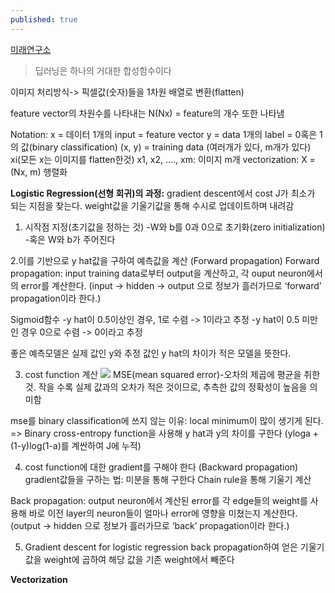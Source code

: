 ```yaml
---
published: true
---
```

[미래연구소](http://futurelab.creatorlink.net/)

> 딥러닝은 하나의 거대한 합성함수이다

이미지 처리방식-> 픽셀값(숫자)들을 1차원 배열로 변환(flatten)

feature vector의 차원수를 나타내는 N(Nx) = feature의 개수 또한 나타냄

Notation: 
x = 데이터 1개의 input = feature vector
y = data 1개의 label = 0혹은 1의 값(binary classification)
(x, y) = training data (여러개가 있다, m개가 있다)
xi(모든 x는 이미지를 flatten한것)
x1, x2, ...., xm: 이미지 m개
vectorization: X = (Nx, m) 행렬화


**Logistic Regression(선형 회귀)의 과정:**
gradient descent에서 cost J가 최소가 되는 지점을 찾는다.
weight값을 기울기값을 통해 수시로 업데이트하며 내려감

1. 시작점 지정(초기값을 정하는 것)
-W와 b를 0과 0으로 초기화(zero initialization)
-혹은 W와 b가 주어진다

2.이를 기반으로 y hat값을 구하여 예측값을 계산 (Forward propagation)
Forward propagation: input training data로부터 output을 계산하고, 각 ouput neuron에서의 error를 계산한다. (input -> hidden -> output 으로 정보가 흘러가므로 ‘forward’ propagation이라 한다.)

Sigmoid함수
-y hat이 0.5이상인 경우, 1로 수렴 -> 1이라고 추정
-y hat이 0.5 미만인 경우 0으로 수렴 -> 0이라고 추정

좋은 예측모델은 실제 값인 y와 추정 값인 y hat의 차이가 적은 모델을 뜻한다.

3. cost function 계산
![]({{site.baseurl}}/https://wikimedia.org/api/rest_v1/media/math/render/svg/67b9ac7353c6a2710e35180238efe54faf4d9c15)
MSE(mean squared error)-오차의 제곱에 평균을 취한 것. 작을 수록 실제 값과의
오차가 적은 것이므로, 추측한 값의 정확성이 높음을 의미함

mse를 binary classification에 쓰지 않는 이유: local minimum이 많이 생기게 된다.
=> Binary cross-entropy function을 사용해 y hat과 y의 차이를 구한다 (yloga + (1-y)log(1-a)를 계싼하여 J에 누적)

4. cost function에 대한 gradient를 구해야 한다 (Backward propagation)
gradient값들을 구하는 법: 미분을 통해 구한다
Chain rule을 통해 기울기 계산

Back propagation: output neuron에서 계산된 error를 각 edge들의 weight를 사용해 바로 이전 layer의 neuron들이 얼마나 error에 영향을 미쳤는지 계산한다. (output -> hidden 으로 정보가 흘러가므로 ‘back’ propagation이라 한다.)

5. Gradient descent for logistic regression
back propagation하여 얻은 기울기 값을 weight에 곱하여 해당 값을 기존 weight에서 빼준다



**Vectorization**
